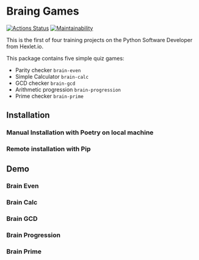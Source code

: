 # Braing Games
[![Actions Status](https://github.com/sp082d/python-project-lvl1/workflows/hexlet-check/badge.svg)](https://github.com/sp082d/python-project-lvl1/actions)
[![Maintainability](https://api.codeclimate.com/v1/badges/3d69ca3b0d9729538fca/maintainability)](https://codeclimate.com/github/altvec/python-project-lvl1/maintainability)

This is the first of four training projects on the Python Software Developer from Hexlet.io.

This package contains five simple quiz games:
* Parity checker `brain-even`
* Simple Calculator `brain-calc`
* GCD checker `brain-gcd`
* Arithmetic progression `brain-progression`
* Prime checker `brain-prime`

## Installation 
### Manual Installation with Poetry on local machine
### Remote installation with Pip

## Demo

### Brain Even

### Brain Calc

### Brain GCD

### Brain Progression

### Brain Prime

